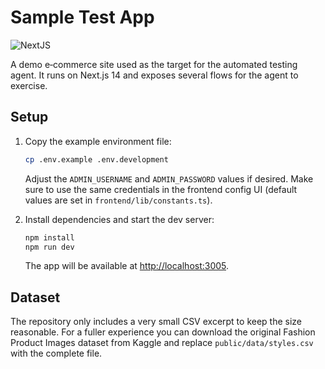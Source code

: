 # Sample Test App

![NextJS](https://img.shields.io/badge/Built_with-NextJS-blue)

A demo e‑commerce site used as the target for the automated testing agent. It runs on Next.js 14 and exposes several flows for the agent to exercise.

## Setup

1. Copy the example environment file:

   ```bash
   cp .env.example .env.development
   ```

   Adjust the `ADMIN_USERNAME` and `ADMIN_PASSWORD` values if desired.
   Make sure to use the same credentials in the frontend config UI (default values are set in `frontend/lib/constants.ts`).

2. Install dependencies and start the dev server:
   ```bash
   npm install
   npm run dev
   ```
   The app will be available at [http://localhost:3005](http://localhost:3005).

## Dataset

The repository only includes a very small CSV excerpt to keep the size reasonable.
For a fuller experience you can download the original Fashion Product Images
dataset from Kaggle and replace `public/data/styles.csv` with the complete file.
